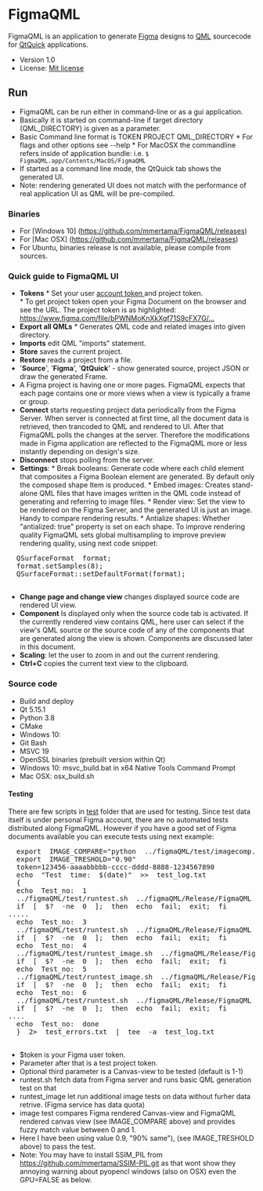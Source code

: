 #  FigmaQML  #

FigmaQML  is  an  application  to  generate  [Figma](https://www.figma.com)  designs  to  [QML](https://doc.qt.io/qt-5/qtqml-index.html)  sourcecode for  [QtQuick](https://doc.qt.io/qt-5/qtquick-index.html)  applications.  

*  Version  1.0
*  License:  [Mit  license](https://en.wikipedia.org/wiki/MIT_License)

##  Run  ##

 *  FigmaQML  can  be  run  either  in  command-line  or  as  a  gui  application.
 *  Basically  it  is  started  on  command-line  if  target  directory  (QML_DIRECTORY)  is  given  as  a  parameter.
 *  Basic  Command  line  format  is  TOKEN  PROJECT  QML_DIRECTORY
         *  For  flags  and  other  options  see  --help
         *  For  MacOSX  the  commandline  refers  inside  of  application  bundle:  i.e.  <code>$  FigmaQML.app/Contents/MacOS/FigmaQML</code>  
 *  If  started  as  a  command  line  mode,  the  QtQuick  tab  shows  the  generated  UI.
 *  Note:  rendering  generated  UI  does  not  match  with  the performance  of  real  application  UI  as QML  will be  pre-compiled.  

###  Binaries  ###

*  For  [Windows  10]  (https://github.com/mmertama/FigmaQML/releases)
*  For  [Mac  OSX]  (https://github.com/mmertama/FigmaQML/releases)
*  For  Ubuntu,  binaries  release  is  not  available,  please  compile  from  sources.

###  Quick  guide  to  FigmaQML  UI  ###

*  **Tokens**
        *  Set  your  user  [account  token ](https://www.figma.com/developers/api#access-tokens) and  project  token.  
        *  To get project token open  your  Figma  Document  on  the  browser  and  see  the  URL.  The  project  token  is  as  highlighted:  https://www.figma.com/file/bPWNMoKnXkXgf71S9cFX7G/…
*  **Export  all  QMLs**
        *    Generates  QML  code  and  related  images  into  given  directory.
*  **Imports** edit  QML  "imports"  statement.  
*  **Store** saves  the  current  project.
*  **Restore** reads  a  project  from  a  file.
*  '**Source**',  '**Figma**',  '**QtQuick**'  -  show  generated  source,  project  JSON  or  draw  the  generated  Frame.
*  A  Figma  project  is  having  one  or  more  pages.  FigmaQML  expects  that  each  page  contains  one  or  more  views  when  a  view  is  typically  a  frame  or  group. 
*  **Connect**  starts  requesting  project  data  periodically  from  the  Figma  Server.  When server is connected at first time,  all  the document data  is  retrieved,  then  trancoded  to  QML  and  rendered  to  UI.  After  that  FigmaQML  polls  the  changes  at  the  server.  Therefore  the  modifications  made  in  Figma  application  are  reflected  to  the  FigmaQML  more  or  less  instantly  depending  on  design's  size.
*  **Disconnect** stops  polling  from  the  server.
*  **Settings**:
        *  Break  booleans:  Generate  code  where  each  child  element  that  composites  a  Figma  Boolean  element  are  generated.  By  default  only  the  composed  shape  Item  is  produced.
        * Embed  images:  Creates  stand-alone  QML  files  that  have  images  written  in  the  QML  code  instead  of  generating  and  referring  to  image  files.
        * Render  view:  Set  the  view  to  be  rendered  on  the  Figma  Server,  and  the  generated  UI  is  just  an  image.  Handy  to  compare  rendering  results. 
         *  Antialize  shapes:  Whether  "antialized:  true"  property  is  set  on  each  shape.  To  improve  rendering  quality  FigmaQML  sets  global  multisampling  to  improve  preview  rendering  quality,  using  next  code  snippet:
  <pre>
  QSurfaceFormat  format;
  format.setSamples(8);
  QSurfaceFormat::setDefaultFormat(format);
  </pre>
*  **Change  page  and  change  view** changes  displayed  source  code  are  rendered  UI  view.  
*  **Component** Is  displayed  only  when  the  source  code  tab  is  activated.  If  the  currently  rendered  view  contains  QML,  here  user  can  select  if  the  view's  QML  source  or  the  source  code  of  any  of  the  components  that  are  generated  along  the  view  is  shown.  Components  are  discussed  later  in  this  document.  
*  **Scaling**:  let  the  user  to  zoom  in  and  out  the  current  rendering.  
*  **Ctrl+C**  copies  the  current  text  view  to  the  clipboard.  

###  Source  code  ###
*  Build  and  deploy
  *  Qt  5.15.1
  *  Python  3.8
  *  CMake  
  *  Windows  10:
  *  Git  Bash
  *  MSVC  19
  *  OpenSSL  binaries  (prebuilt  version  within  Qt)
  *  Windows  10:  msvc_build.bat  in  x64  Native  Tools  Command  Prompt
  *  Mac  OSX:  osx_build.sh  

#### Testing
There  are  few  scripts  in  [test]()  folder  that  are  used  for  testing.  Since  test  data  itself  is  under  personal  Figma  account,  there  are  no  automated  tests distributed  along  FigmaQML.  However  if  you  have  a  good  set  of  Figma  documents  available  you  can  execute  tests  using  next  example:
  <pre>
  export  IMAGE_COMPARE="python  ../figmaQML/test/imagecomp.py"
  export  IMAGE_TRESHOLD="0.90"
  token=123456-aaaabbbbb-cccc-dddd-8888-1234567890
  echo  "Test  time:  $(date)"  >>  test_log.txt  
  {
  echo  Test_no:  1
  ../figmaQML/test/runtest.sh  ../figmaQML/Release/FigmaQML  $token  Nku226IVrvZtsRc71QJyWx
  if  [  $?  -ne  0  ];  then  echo  fail;  exit;  fi
.....
  echo  Test_no:  3  
  ../figmaQML/test/runtest.sh  ../figmaQML/Release/FigmaQML  $token  OZcdWgROy0Czk0JASRF21v  "2-10"
  if  [  $?  -ne  0  ];  then  echo  fail;  exit;  fi
  echo  Test_no:  4
  ../figmaQML/test/runtest_image.sh  ../figmaQML/Release/FigmaQML  "2-3"
  if  [  $?  -ne  0  ];  then  echo  fail;  exit;  fi
  echo  Test_no:  5  
  ../figmaQML/test/runtest_image.sh  ../figmaQML/Release/FigmaQML  "2-4"
  if  [  $?  -ne  0  ];  then  echo  fail;  exit;  fi
  echo  Test_no:  6  
  ../figmaQML/test/runtest.sh  ../figmaQML/Release/FigmaQML  $token  bZDWbBfInVrD1ijuIJZD88WG
  if  [  $?  -ne  0  ];  then  echo  fail;  exit;  fi
....  
  echo  Test_no:  done
  }  2>  test_errors.txt  |  tee  -a  test_log.txt  
  </pre>

  *  $token  is  your  Figma  user  token.
  *  Parameter  after  that  is  a  test  project  token.
  *  Optional  third  parameter  is  a  Canvas-view  to  be  tested  (default  is  1-1)
  *  runtest.sh  fetch  data  from  Figma  server  and  runs  basic  QML  generation  test  on  that
  *  runtest_image  let  run  additional  image  tests  on  data  without  furher  data  retrive.  (Figma  service  has  data  quota)
  *  image  test  compares  Figma  rendered  Canvas-view  and  FigmaQML  rendered  canvas  view  (see  IMAGE_COMPARE  above)  and  provides  fuzzy  match  value  between  0  and  1.
  *  Here  I  have  been  using  value  0.9,  "90%  same"),  (see  IMAGE_TRESHOLD  above)  to  pass  the  test.
  *  Note:  You  may  have  to  install  SSIM_PIL  from  https://github.com/mmertama/SSIM-PIL.git  as  that  wont  show  they  annoying  warning  about  pyopencl  windows  (also  on  OSX)  even  the  GPU=FALSE  as  below.
